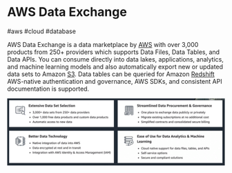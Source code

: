 # AWS Data Exchange
#aws #cloud #database 

AWS Data Exchange is a data marketplace by [AWS](Cloud%20Computing/AWS/AWS.md) with over 3,000 products from 250+ providers which supports Data Files, Data Tables, and Data APIs.  You can consume directly into data lakes, applications, analytics, and machine learning models and also automatically export new or updated data sets to Amazon [S3](Cloud%20Computing/AWS/Storage/S3.md). Data tables can be queried for Amazon [Redshift](Cloud%20Computing/AWS/Databases/Redshift.md)  AWS-native authentication and governance, AWS SDKs, and consistent API documentation is supported.


![](Attachments/Pasted%20image%2020230325001719.png)